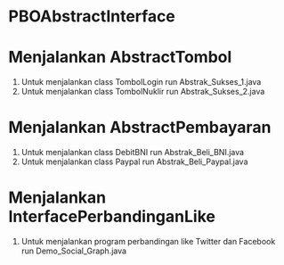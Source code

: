 # PBOAbstractInterface

# Menjalankan AbstractTombol
1. Untuk menjalankan class TombolLogin run Abstrak_Sukses_1.java
2. Untuk menjalankan class TombolNuklir run Abstrak_Sukses_2.java

# Menjalankan AbstractPembayaran
1. Untuk menjalankan class DebitBNI run Abstrak_Beli_BNI.java
2. Untuk menjalankan class Paypal run Abstrak_Beli_Paypal.java

# Menjalankan InterfacePerbandinganLike
1. Untuk menjalankan program perbandingan like Twitter dan Facebook run Demo_Social_Graph.java
